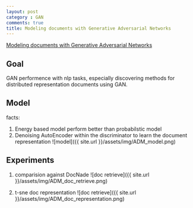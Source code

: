 ```yaml
---
layout: post
category : GAN
comments: true
title: Modeling documents with Generative Adversarial Networks
---
```


[Modeling documents with Generative Adversarial
Networks](https://c4209155-a-62cb3a1a-s-sites.googlegroups.com/site/nips2016adversarial/WAT16_paper_19.pdf?attachauth=ANoY7cpcPs0IYgKKWHxlLIyz94Do8vTCgK7J_sk7JjlboTNEGjqt5jzwxV9cmGO8xXu2NQWlzSK95wDz6ijYBgZO-Renz6lq4XpdDIClMoluqgxQw5qXgCQ-f-wqFuYfPJFQuWRVdUNW0USiDGoI623a6QXX7B5xrAosWDc7sDltT6le1cdXJmweP2v7-z6Gt_ygW9YCfMhzmrMXYUjhHIkoghp9YGQp0FpEi2IMHKwg6appa4YLdos%3D&attredirects=0)

## Goal
GAN performence with nlp tasks, especially
discovering methods for distributed representation documents using GAN.

## Model
facts: 
1. Energy based model perform better than probabilstic model
2. Denoising AutoEncoder within the discriminator to learn the document representation 
![model]({{ site.url }}/assets/img/ADM_model.png)

## Experiments
1. comparision against DocNade
![doc retrieve]({{ site.url }}/assets/img/ADM_doc_retrieve.png)

2. t-sne doc representation 
![doc retrieve]({{ site.url }}/assets/img/ADM_doc_representation.png)

